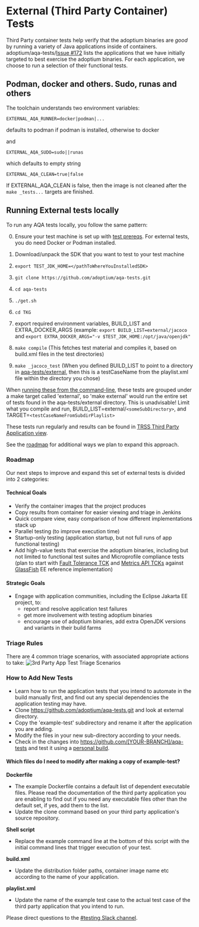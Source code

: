 # External (Third Party Container) Tests

Third Party container tests help verify that the adoptium binaries are *good* by running a variety of Java applications inside of containers. adoptium/aqa-tests/[Issue #172](https://github.com/adoptium/aqa-tests/issues/172) lists the applications that we have initially targeted to best exercise the adoptium binaries.  For each application, we choose to run a selection of their functional tests.

## Podman, docker and others. Sudo, runas and others

The toolchain understands two environment variables:
```
EXTERNAL_AQA_RUNNER=docker|podman|...
```
defaults to podman if podman is installed, otherwise to docker

and
```
EXTERNAL_AQA_SUDO=sudo||runas 
```
which defaults to empty string
```
EXTERNAL_AQA_CLEAN=true|false
```
If EXTERNAL_AQA_CLEAN is false, then the image is not cleaned after the `make _tests...` targets are finished.


## Running External tests locally
To run any AQA tests locally, you follow the same pattern:

0. Ensure your test machine is set up with [test prereqs](https://github.com/adoptium/aqa-tests/blob/master/doc/Prerequisites.md).  For external tests, you do need Docker or Podman installed.

1. Download/unpack the SDK that you want to test to your test machine
1. `export TEST_JDK_HOME=</pathToWhereYouInstalledSDK>`
1. `git clone https://github.com/adoptium/aqa-tests.git`
1. `cd aqa-tests`
1. `./get.sh`
1. `cd TKG`
1. export required environment variables, BUILD_LIST and EXTRA_DOCKER_ARGS (example: `export BUILD_LIST=external/jacoco` and `export EXTRA_DOCKER_ARGS="-v $TEST_JDK_HOME:/opt/java/openjdk"`
1. `make compile`              (This fetches test material and compiles it, based on build.xml files in the test directories)
1. `make _jacoco_test`   (When you defined BUILD_LIST to point to a directory in [aqa-tests/external](https://github.com/adoptium/aqa-tests/tree/master/external), then this is a testCaseName from the playlist.xml file within the directory you chose)


When [running these from the command-line](https://github.com/adoptium/aqa-tests/blob/master/doc/userGuide.md#local-testing-via-make-targets-on-the-commandline), these tests are grouped under a make target called 'external', so 'make external' would run the entire set of tests found in the aqa-tests/external directory.  This is unadvisable!  Limit what you compile and run, BUILD_LIST=external/`<someSubDirectory>`, and TARGET=`<testCaseNameFromSubdirPlaylist>`

These tests run regularly and results can be found in [TRSS Third Party Application view](https://trss.adoptopenjdk.net/ThirdPartyAppView).

See the [roadmap](https://github.com/adoptium/aqa-tests/tree/master/external#roadmap) for additional ways we plan to expand this approach.

### Roadmap
Our next steps to improve and expand this set of external tests is divided into 2 categories:
#### Technical Goals
- Verify the container images that the project produces
- Copy results from container for easier viewing and triage in Jenkins
- Quick compare view, easy comparison of how different implementations stack up
- Parallel testing (to improve execution time)
- Startup-only testing (application startup, but not full runs of app functional testing)
- Add high-value tests that exercise the adoptium binaries, including but not limited to functional test suites and Microprofile compliance tests (plan to start with [Fault Tolerance TCK](https://github.com/eclipse-openj9/microprofile-fault-tolerance/blob/master/tck/running_the_tck.asciidoc) and [Metrics API TCKs](https://github.com/eclipse-openj9/microprofile-metrics/blob/master/tck/running_the_tck.asciidoc) against [GlassFish](https://javaee.github.io/glassfish/) EE reference implementation)

#### Strategic Goals
- Engage with application communities, including the Eclipse Jakarta EE project, to:
    - report and resolve application test failures
    - get more involvement with testing adoptium binaries
    - encourage use of adoptium binaries, add extra OpenJDK versions and variants in their build farms

### Triage Rules
There are 4 common triage scenarios, with associated appropriate actions to take:
![3rd Party App Test Triage Scenarios](../doc/diagrams/appTestTriageScenarios.png)

### How to Add New Tests
- Learn how to run the application tests that you intend to automate in the build manually first, and find out any special dependencies the application testing may have.
- Clone https://github.com/adoptium/aqa-tests.git and look at external directory.
- Copy the 'example-test' subdirectory and rename it after the application you are adding.
- Modify the files in your new sub-directory according to your needs.
- Check in the changes into https://github.com/[YOUR-BRANCH]/aqa-tests and test it using a <a href="https://github.com/adoptium/aqa-tests/wiki/How-to-Run-a-Personal-Test-Build-on-Jenkins">personal build</a>.

#### Which files do I need to modify after making a copy of example-test?

**Dockerfile**
- The example Dockerfile contains a default list of dependent executable files. Please read the documentation of the third party application you are enabling to find out if you need any executable files other than the default set, if yes, add them to the list.
- Update the clone command based on your third party application's source repository.

 **Shell script**
- Replace the example command line at the bottom of this script with the initial command lines that trigger execution of your test.

**build.xml**
- Update the distribution folder paths, container image name etc according to the name of your application.

**playlist.xml**
- Update the name of the example test case to the actual test case of the third party application that you intend to run.

Please direct questions to the [#testing Slack channel](https://adoptium.slack.com/archives/C5219G28G).
